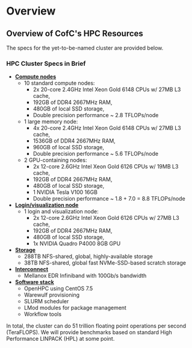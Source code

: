 # Overview

## Overview of CofC's HPC Resources

The specs for the yet-to-be-named cluster are provided below.
<!--
To get started using the HPC, check first to see if you are ready by looking over the
[prerequisites](../how-to-use/prerequisites.md). Then, learn how to [request
access](../how-to-use/request-access.md). Finally, you are ready to [access your Condo
allocation](../how-to-use/access-HPC.md).
-->

### HPC Cluster Specs in Brief

* [**Compute nodes**](hardware.md)
  * 10 standard compute nodes:
    * 2x 20-core 2.4GHz Intel Xeon Gold 6148 CPUs w/ 27MB L3 cache,
    * 192GB of DDR4 2667MHz RAM,
    * 480GB of local SSD storage,
    * Double precision performance ~ 2.8 TFLOPs/node
  * 1 large memory node:
    * 4x 20-core 2.4GHz Intel Xeon Gold 6148 CPUs w/ 27MB L3 cache,
    * 1536GB of DDR4 2667MHz RAM,
    * 960GB of local SSD storage,
    * Double precision performance ~ 5.6 TFLOPs/node
  * 2 GPU-containing nodes:
    * 2x 12-core 2.6GHz Intel Xeon Gold 6126 CPUs w/ 19MB L3 cache,
    * 192GB of DDR4 2667MHz RAM,
    * 480GB of local SSD storage,
    * 1 NVIDIA Tesla V100 16GB
    * Double precision performance ~ 1.8 + 7.0 = 8.8 TFLOPs/node
* [**Login/visualization node**](hardware.md)
  * 1 login and visualization node:
    * 2x 12-core 2.6GHz Intel Xeon Gold 6126 CPUs w/ 27MB L3 cache,
    * 192GB of DDR4 2667MHz RAM,
    * 480GB of local SSD storage,
    * 1x NVIDIA Quadro P4000 8GB GPU
* [**Storage**](storage.md)
  * 288TB NFS-shared, global, highly-available storage
  * 38TB NFS-shared, global fast NVMe-SSD-based scratch storage
* [**Interconnect**](http://www.mellanox.com/page/products_dyn?product_family=192&mtag=sb7700_sb7790)
  * Mellanox EDR Infiniband with 100Gb/s bandwidth
* [**Software stack**](software.md)
  * OpenHPC using CentOS 7.5
  * Warewulf provisioning
  * SLURM scheduler
  * LMod modules for package management
  * Workflow tools

In total, the cluster can do 51 trillion floating point operations per second (TeraFLOPS). We will provide benchmarks based on standard High Performance LINPACK (HPL) at some point.
